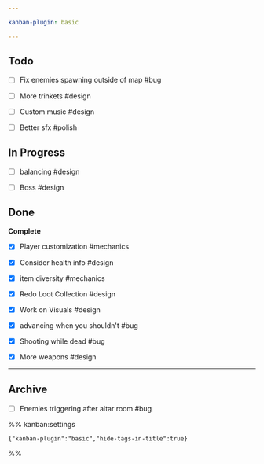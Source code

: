 ```yaml
---

kanban-plugin: basic

---
```


## Todo

- [ ] Fix enemies spawning outside of map #bug
- [ ] More trinkets #design
- [ ] Custom music #design
- [ ] Better sfx #polish


## In Progress

- [ ] balancing #design
- [ ] Boss #design


## Done

**Complete**
- [x] Player customization #mechanics
- [x] Consider health info #design
- [x] item diversity #mechanics
- [x] Redo Loot Collection #design
- [x] Work on Visuals #design
- [x] advancing when you shouldn't #bug
- [x] Shooting while dead #bug
- [x] More weapons #design


***

## Archive

- [ ] Enemies triggering after altar room #bug

%% kanban:settings
```
{"kanban-plugin":"basic","hide-tags-in-title":true}
```
%%